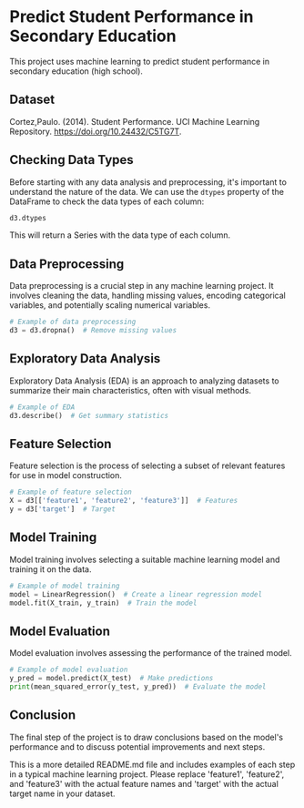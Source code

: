 # Predict Student Performance in Secondary Education

This project uses machine learning to predict student performance in secondary education (high school).

## Dataset

Cortez,Paulo. (2014). Student Performance. UCI Machine Learning Repository. https://doi.org/10.24432/C5TG7T.

## Checking Data Types

Before starting with any data analysis and preprocessing, it's important to understand the nature of the data. We can use the `dtypes` property of the DataFrame to check the data types of each column:

```python
d3.dtypes
```
This will return a Series with the data type of each column.

## Data Preprocessing
Data preprocessing is a crucial step in any machine learning project. It involves cleaning the data, handling missing values, encoding categorical variables, and potentially scaling numerical variables.
```python
# Example of data preprocessing
d3 = d3.dropna()  # Remove missing values
```
## Exploratory Data Analysis
Exploratory Data Analysis (EDA) is an approach to analyzing datasets to summarize their main characteristics, often with visual methods.
```python
# Example of EDA
d3.describe()  # Get summary statistics
```
## Feature Selection
Feature selection is the process of selecting a subset of relevant features for use in model construction.
```python
# Example of feature selection
X = d3[['feature1', 'feature2', 'feature3']]  # Features
y = d3['target']  # Target
```
## Model Training
Model training involves selecting a suitable machine learning model and training it on the data.
```python
# Example of model training
model = LinearRegression()  # Create a linear regression model
model.fit(X_train, y_train)  # Train the model
```
## Model Evaluation
Model evaluation involves assessing the performance of the trained model.
```python
# Example of model evaluation
y_pred = model.predict(X_test)  # Make predictions
print(mean_squared_error(y_test, y_pred))  # Evaluate the model
```
## Conclusion
The final step of the project is to draw conclusions based on the model's performance and to discuss potential improvements and next steps.

This is a more detailed README.md file and includes examples of each step in a typical machine learning project. Please replace 'feature1', 'feature2', and 'feature3' with the actual feature names and 'target' with the actual target name in your dataset.
